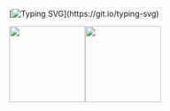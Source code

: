 [![Typing SVG](https://readme-typing-svg.demolab.com/?color=00A3A5&lines=Hi%2C+I'm+丶恩嗯+%F0%9F%91%8B;祝你快乐，不止今天!&center=true&size=27")](https://git.io/typing-svg)

<img align="" height="137px" src="https://github-readme-stats.vercel.app/api?username=yinanno&hide_title=true&hide_border=true&show_icons=true&include_all_commits=true&line_height=21&theme=graywhite&locale=cn&hide=commits,contribs" /><img align="" height="137px" src="https://github-readme-stats.vercel.app/api/top-langs/?username=yinanno&hide_title=true&hide_border=true&layout=compact&theme=graywhite&locale=cn" />
